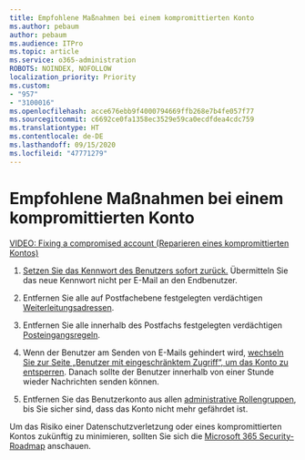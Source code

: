 ```yaml
---
title: Empfohlene Maßnahmen bei einem kompromittierten Konto
ms.author: pebaum
author: pebaum
ms.audience: ITPro
ms.topic: article
ms.service: o365-administration
ROBOTS: NOINDEX, NOFOLLOW
localization_priority: Priority
ms.custom:
- "957"
- "3100016"
ms.openlocfilehash: acce676ebb9f4000794669ffb268e7b4fe057f77
ms.sourcegitcommit: c6692ce0fa1358ec3529e59ca0ecdfdea4cdc759
ms.translationtype: HT
ms.contentlocale: de-DE
ms.lasthandoff: 09/15/2020
ms.locfileid: "47771279"
---
```

# <a name="recommended-steps-to-take-if-an-account-is-compromised"></a>Empfohlene Maßnahmen bei einem kompromittierten Konto

[VIDEO: Fixing a compromised account (Reparieren eines kompromittierten Kontos)](https://www.microsoft.com/videoplayer/embed/RE2jvOb?pid=ocpVideo0-innerdiv-oneplayer&amp;postJsllMsg=true&amp;maskLevel=20&amp;autoplay=true)
  
1. [Setzen Sie das Kennwort des Benutzers sofort zurück.](https://docs.microsoft.com/microsoft-365/admin/add-users/reset-passwords) Übermitteln Sie das neue Kennwort nicht per E-Mail an den Endbenutzer.

2. Entfernen Sie alle auf Postfachebene festgelegten verdächtigen [Weiterleitungsadressen](https://docs.microsoft.com/microsoft-365/admin/email/configure-email-forwarding).

3. Entfernen Sie alle innerhalb des Postfachs festgelegten verdächtigen [Posteingangsregeln](https://support.office.com/article/1433E3A0-7FB0-4999-B536-50E05CB67FED).

4. Wenn der Benutzer am Senden von E-Mails gehindert wird, [wechseln Sie zur Seite „Benutzer mit eingeschränktem Zugriff“, um das Konto zu entsperren](https://protection.office.com/?hash=/restrictedusers). Danach sollte der Benutzer innerhalb von einer Stunde wieder Nachrichten senden können.

5. Entfernen Sie das Benutzerkonto aus allen [administrative Rollengruppen](https://docs.microsoft.com/microsoft-365/admin/add-users/assign-admin-roles), bis Sie sicher sind, dass das Konto nicht mehr gefährdet ist.

Um das Risiko einer Datenschutzverletzung oder eines kompromittierten Kontos zukünftig zu minimieren, sollten Sie sich die [Microsoft 365 Security-Roadmap](https://docs.microsoft.com//office365/securitycompliance/security-roadmap) anschauen.
  